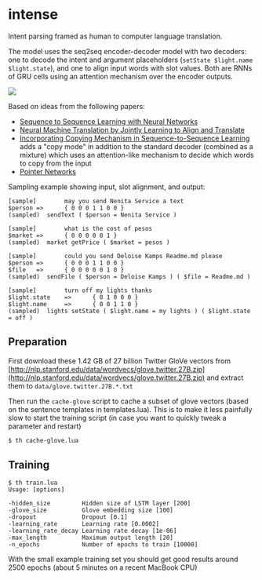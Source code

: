 # intense

Intent parsing framed as human to computer language translation.

The model uses the seq2seq encoder-decoder model with two decoders: one to decode the intent and argument placeholders (`setState $light.name $light.state`), and one to align input words with slot values. Both are RNNs of GRU cells using an attention mechanism over the encoder outputs.

![](https://i.imgur.com/V1ltvhI.png)

Based on ideas from the following papers:

* [Sequence to Sequence Learning with Neural Networks](https://arxiv.org/abs/1409.3215v3)
* [Neural Machine Translation by Jointly Learning to Align and Translate](https://arxiv.org/abs/1409.0473v7)
* [Incorporating Copying Mechanism in Sequence-to-Sequence Learning](https://arxiv.org/abs/1603.06393) adds a "copy mode" in addition to the standard decoder (combined as a mixture) which uses an attention-like mechanism to decide which words to copy from the input
* [Pointer Networks](https://arxiv.org/abs/1506.03134)

Sampling example showing input, slot alignment, and output:

```
[sample]        may you send Nenita Service a text
$person =>      { 0 0 0 1 1 0 0 }
(sampled)  sendText ( $person = Nenita Service )

[sample]        what is the cost of pesos
$market =>      { 0 0 0 0 0 1 }
(sampled)  market getPrice ( $market = pesos )

[sample]        could you send Deloise Kamps Readme.md please
$person =>      { 0 0 0 1 1 0 0 }
$file   =>      { 0 0 0 0 0 1 0 }
(sampled)  sendFile ( $person = Deloise Kamps ) ( $file = Readme.md )

[sample]        turn off my lights thanks
$light.state    =>      { 0 1 0 0 0 }
$light.name     =>      { 0 0 1 1 0 }
(sampled)  lights setState ( $light.name = my lights ) ( $light.state = off )
```

## Preparation

First download these 1.42 GB of 27 billion Twitter GloVe vectors from [http://nlp.stanford.edu/data/wordvecs/glove.twitter.27B.zip](http://nlp.stanford.edu/data/wordvecs/glove.twitter.27B.zip) and extract them to `data/glove.twitter.27B.*.txt`

Then run the `cache-glove` script to cache a subset of glove vectors (based on the sentence templates in templates.lua). This is to make it less painfully slow to start the training script (in case you want to quickly tweak a parameter and restart)

```bash
$ th cache-glove.lua
```

## Training

```
$ th train.lua
Usage: [options]

-hidden_size         Hidden size of LSTM layer [200]
-glove_size          Glove embedding size [100]
-dropout             Dropout [0.1]
-learning_rate       Learning rate [0.0002]
-learning_rate_decay Learning rate decay [1e-06]
-max_length          Maximum output length [20]
-n_epochs            Number of epochs to train [10000]
```

With the small example training set you should get good results around 2500 epochs (about 5 minutes on a recent MacBook CPU)

